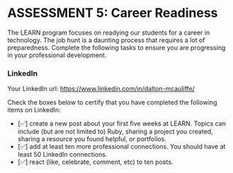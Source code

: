 # ASSESSMENT 5: Career Readiness

The LEARN program focuses on readying our students for a career in technology. The job hunt is a daunting process that requires a lot of preparedness. Complete the following tasks to ensure you are progressing in your professional development.

### LinkedIn

Your LinkedIn url: https://www.linkedin.com/in/dalton-mcauliffe/

Check the boxes below to certify that you have completed the following items on LinkedIn:

- [✅] create a new post about your first five weeks at LEARN. Topics can include (but are not limited to) Ruby, sharing a project you created, sharing a resource you found helpful, or portfolios.
- [✅] add at least ten more professional connections. You should have at least 50 LinkedIn connections.
- [✅] react (like, celebrate, comment, etc) to ten posts.
